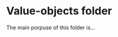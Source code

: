 <!--
Copyright 2022 Gravwell, Inc. All rights reserved.

Contact: [legal@gravwell.io](mailto:legal@gravwell.io)

This software may be modified and distributed under the terms of the MIT
license. See the LICENSE file for details.
-->

# Value-objects folder

The main porpuse of this folder is...
